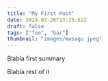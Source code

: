 ```yaml
---
title: "My First Post"
date: 2024-03-26T13:35:52Z
draft: false
tags: ["foo", "bar"]
thumbnail: "images/masagu.jpeg"
---
```


Blabla first summary
<!--more-->
Blabla rest of it

